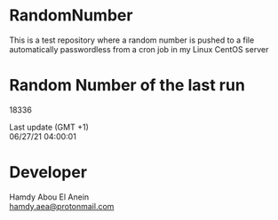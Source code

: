 # RandomNumber    
This is a test repository where a random number is pushed to a file automatically passwordless from a cron job in my Linux CentOS server    
# Random Number of the last run   
18336
      
Last update (GMT +1)    
06/27/21 04:00:01
# Developer    
Hamdy Abou El Anein   
hamdy.aea@protonmail.com
